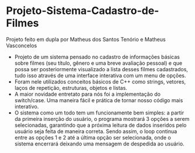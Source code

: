 # Projeto-Sistema-Cadastro-de-Filmes
Projeto feito em dupla por Matheus dos Santos Tenório e Matheus Vasconcelos

- Projeto de um sistema pensado no cadastro de informações básicas sobre filmes (seu título, gênero e uma breve avaliação pessoal) e que possa ser posteriormente visualizado a lista desses filmes cadastrados, tudo isso através de uma interface interativa com um menu de opções.
- Foram nele utilizados conceitos básicos de C++ como strings, vetores, laços de repetição, estruturas, objetos e listas.
- A maior novidade entretato para nós foi a implementação do switch/case. Uma maneira fácil e prática de tornar nosso código mais interativo.
- O sistema como um todo tem um funcionamente bem simples: a partir da primeira inserção do usuário, o programa mostrará 3 opções a serem selecionadas, garantindo que a próxima leitura de dados inseridos pelo usuário seja feita de maneira correta. Sendo assim, o loop continua entre as opções 1 e 2 até a última opção ser selecionada, onde o sistema encerrará deixando uma mensagem de despedida ao usuário.

